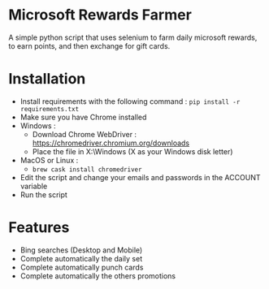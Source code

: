 # Microsoft Rewards Farmer
A simple python script that uses selenium to farm daily microsoft rewards, to earn points, and then exchange for gift cards.

# Installation
* Install requirements with the following command : `pip install -r requirements.txt`
* Make sure you have Chrome installed
* Windows :
  - Download Chrome WebDriver : https://chromedriver.chromium.org/downloads
  - Place the file in X:\Windows (X as your Windows disk letter)
* MacOS or Linux :
  - `brew cask install chromedriver`
* Edit the script and change your emails and passwords in the ACCOUNT variable
* Run the script

# Features
- Bing searches (Desktop and Mobile)
- Complete automatically the daily set
- Complete automatically punch cards
- Complete automatically the others promotions
